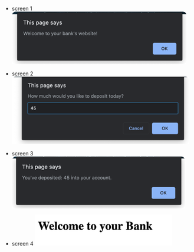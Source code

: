 
- screen 1
![](https://github.com/codeaprendiz/_assets/blob/master/html-css-kitchen/connecting-js-html-part1.png)

- screen 2
![](https://github.com/codeaprendiz/_assets/blob/master/html-css-kitchen/connecting-js-html-part2.png)

- screen 3
![](https://github.com/codeaprendiz/_assets/blob/master/html-css-kitchen/connecting-js-html-part3.png)

- screen 4
![](https://github.com/codeaprendiz/_assets/blob/master/html-css-kitchen/connecting-js-html-part4.png)